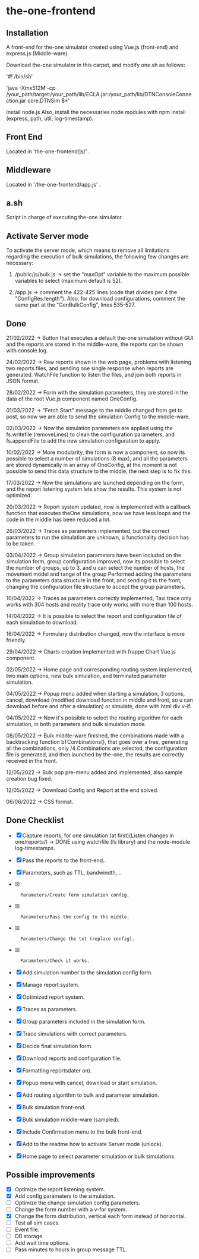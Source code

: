 # the-one-frontend

## Installation
A front-end for the-one simulator created using Vue.js (front-end) and express.js (Middle-ware).

Download the-one simulator in this carpet, and modify one.sh as follows:

'#! /bin/sh'

'java -Xmx512M -cp /your_path/target:/your_path/lib/ECLA.jar:/your_path/lib/DTNConsoleConnection.jar core.DTNSim $*'

Install node.js
Also, install the necessaries node modules with npm install (express, path, util, log-timestamp).


## Front End

Located in 'the-one-frontend/js/' .



## Middleware

Located in '/the-one-frontend/app.js' .


## a.sh

Script in charge of executing the-one simulator.


## Activate Server mode

To activate the server mode, which means to remove all limitations regarding the execution of bulk simulations, the following few changes are necessary:

1. /public/js/bulk.js -> set the "maxOpt" variable to the maximum possible variables to select (maximum default is 52).

2. /app.js -> comment the 422-425 lines (code that divides per 4 the "ConfigRes.length"). Also, for download configurations, comment the same part at the "GenBulkConfig", lines 535-527.


## Done

21/02/2022 -> Button that executes a default the-one simulation without GUI and the reports are stored in the middle-ware, the reports can be shown with console.log.

24/02/2022 -> Raw reports shown in the web page, problems with listening two reports files, and sending one single response when reports are generated. WatchFile                  function to listen the files, and join both reports in JSON format.

28/02/2022 -> Form with the simulation parameters, they are stored in the data of the root Vue.js component named OneConfig.

01/03/2022 -> "Fetch Start" message to the middle changed from get to post, so now we are able to send the simulation Config to the middle-ware.

02/03/2022 -> Now the simulation parameters are applied using the fs.writefile (removeLines) to clean the configuration parameters, and fs.appendFile to add the new simulation configuration to apply.

10/02/2022 -> More modularity, the form is now a component, so now its possible to select a number of simulations (8 max), and all the parameters are stored dynamically in an array of OneConfig, at the moment is not possible to send this data structure to the middle, the next step is to fix this.

17/03/2022 -> Now the simulations are launched depending on the form, and the report listening system lets show the results. This system is not optimized.

20/03/2022 -> Report system updated, now is implemented with a callback function that executes theOne simulations, now we have less loops and the code in the middle has been reduced a lot.

26/03/2022 -> Traces as parameters implemented, but the correct parameters to run the simulation are unknown, a functionality decision has to be taken.

03/04/2022 -> Group simulation parameters have been included on the simulation form, group configuration improved, now its possible to select the number of groups, up to 3, and u can select the number of hosts, the movement model and range of the group Performed adding the parameters to the parameters data structure in the front, and sending it to the front, changing the configuration file structure to accept the group parameters.

10/04/2022 -> Traces as parameters correctly implemented, Taxi trace only works with 304 hosts and reality trace only works with more than 100 hosts.

14/04/2022 -> It is possible to select the report and configuration file of each simulation to download.

16/04/2022 -> Formulary distribution changed, now the interface is more friendly.

29/04/2022 -> Charts creation implemented with frappe Chart Vue.js component.

02/05/2022 -> Home page and corresponding routing system implemented, two main options, new bulk simulation, and terminated parameter simulation.

04/05/2022 -> Popup menu added when starting a simulation, 3 options, cancel, download (modified download function in middle and front, so u can download before and after a simulation) or simulate, done with html div v-if.

04/05/2022 -> Now it's possible to select the routing algorithm for each simulation, in both parameters and bulk simulation mode.

08/05/2022 -> Bulk middle-ware finished, the combinations made with a backtracking function bTCombinations(), that goes over a tree, generating all the combinations, only /4 Combinations are selected, the configuration file is generated, and then launched by the-one, the results are correctly received in the front.

12/05/2022 -> Bulk pop pre-menu added and implemented, also sample creation bug fixed.

12/05/2022 -> Download Config and Report at the end solved.

06/06/2022 -> CSS format.

## Done Checklist

- [x]  Capture reports, for one simulation (at first)(Listen changes in one/reports/) -> DONE using watchfile (fs library) and the node-module log-timestamps.
- [x]  Pass the reports to the front-end..
- [x]  Parameters, such as TTL, bandwindth,…
- [x]       Parameters/Create form simulation config.
- [x]       Parameters/Pass the config to the middle.
- [x]       Parameters/Change the txt (replace config).
- [x]       Parameters/Check it works.     
- [x]  Add simulation number to the simulation config form.
- [x]  Manage report system.
- [x]  Optimized report system.
- [x]  Traces as parameters.
- [x]  Group parameters included in the simulation form.
- [x]  Trace simulations with correct parameters.
- [x]  Decide final simulation form.
- [x]  Download reports and configuration file.
- [x]  Formatting reports(later on).
- [x]  Popup menu with cancel, download or start simulation.
- [x]  Add routing algorithm to bulk and parameter simulation.
- [x]  Bulk simulation front-end.
- [x]  Bulk simulation middle-ware (sampled).
- [x] Include Confirmation menu to the bulk front-end.
- [x] Add to the readme how to activate Server mode (unlock).
- [x] Home page to select parameter simulation or bulk simulations.



## Possible improvements

- [x] Optimize the report listening system.
- [x] Add config parameters to the simulation.
- [ ] Optimize the change simulation config parameters.
- [ ] Change the form number with a v-for system.
- [x] Change the form distribution, vertical each form instead of horizontal.
- [ ] Test all sim cases.
- [ ] Event file.
- [ ] DB storage.
- [ ] Add wait time options.
- [ ] Pass minutes to hours in group message TTL.
